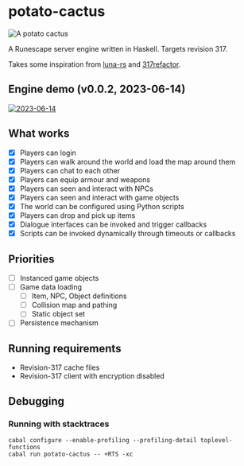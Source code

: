 # potato-cactus
![A potato
cactus](https://oldschool.runescape.wiki/images/thumb/Potato_cactus_detail.png/130px-Potato_cactus_detail.png?1bf07)

A Runescape server engine written in Haskell. Targets revision 317. 

Takes some inspiration from
[luna-rs](https://github.com/luna-rs/luna) and [317refactor](https://github.com/Jameskmonger/317refactor).

## Engine demo (v0.0.2, 2023-06-14)
[![2023-06-14](https://img.youtube.com/vi/q1qQ_Inp_QI/0.jpg)](https://www.youtube.com/watch?v=q1qQ_Inp_QI)


## What works
- [x] Players can login
- [x] Players can walk around the world and load the map around them
- [x] Players can chat to each other
- [x] Players can equip armour and weapons
- [x] Players can seen and interact with NPCs
- [x] Players can seen and interact with game objects
- [x] The world can be configured using Python scripts
- [x] Players can drop and pick up items
- [x] Dialogue interfaces can be invoked and trigger callbacks
- [x] Scripts can be invoked dynamically through timeouts or callbacks

## Priorities
- [ ] Instanced game objects
- [ ] Game data loading
  - [ ] Item, NPC, Object definitions
  - [ ] Collision map and pathing
  - [ ] Static object set
- [ ] Persistence mechanism

## Running requirements
- Revision-317 cache files
- Revision-317 client with encryption disabled

## Debugging
### Running with stacktraces
```
cabal configure --enable-profiling --profiling-detail toplevel-functions
cabal run potato-cactus -- +RTS -xc
```
